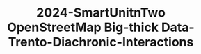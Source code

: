 ---
schema: default
title: 2024-SmartUnitnTwo OpenStreetMap Big-thick Data-Trento-Diachronic-Interactions
organization: Unitn
notes: The SU2OSM big-thick data integrates the part of SmartUnitn2 (SU2) dataset
  with the OpenStreetMap (OSM) dataset from Geofabrik. The SU2 dataset contains the
  personal big-thick data of 158 university students over a period of four weeks,
  which generates a sequence of personal contexts. We extracted the massive real-world
  places in Trentino region from OSM dataset, building provides the Reference Context.
  The generated SU2OSM big-thick data totally represents 104,414 personal contexts
  of 158 university students, a reference context which contains 147 Trentino places,
  where 1955 personal contexts are unified in the reference context. We updated the
  SU2OSM data by adding fake years for dates to facilitate ease of use. Part of the
  SU2OSM data has been assigned new and more reasonable datatypes.
resources:
- name: Codebook
  url: >-
    https://datascientiafoundation.github.io/LivePeople-Documentation/codebooks/2024-OSM-Trento-timediaries.html
  format: html
- name: Big-Thick Data generation via reference and personal context unification
  url: >-
    https://arxiv.org/abs/2409.05883
  format: PDF
license: >-
  ./../../resources/2023LivePeopleLicense.html
dataset_name: Smart Unitn 2
location: Trento (Italy)
latitude_map: 46.07
longitude_map: 11.13
start_date: 2018-05-07
end_date: 2018-06-07
dataset_type: Diachronic-Interactions
sensor_type: <a 
  href="https://datascientiafoundation.github.io/LivePeople/datasets/2024-OSM-Trento-Time%20Diaries/">
  Timediaries answers </a>
size: 3 MB
dataset_format: parquet
other_format: csv
number_participants: 158
language: English
collection_name: SmartUnitn2
project_url: <a 
  href="https://datascientia.disi.unitn.it/projects/su2osm/">https://datascientia.disi.unitn.it/projects/su2osm/</a>
category:
- Dataset Bundle
domain: Digital University
5_stars: 3
publication_date: 2023-04-07
identifier: 002.AAAB.AAA.AC
request_contact: datadistribution.knowdive@unitn.it
--- 
